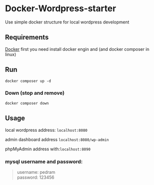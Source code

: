 # Docker-Wordpress-starter

Use simple docker structure for local wordpress development

## Requirements

[Docker](https://www.docker.com/get-started)
first you need install docker engin and (and docker composer in linux)

## Run

    docker composer up -d

### Down (stop and remove)

    docker composer down

## Usage

local wordpress address: `localhost:8080 `

admin dashboard address `localhost:8080/wp-admin `

phpMyAdmin address with:`localhost:8090 `

### mysql username and password:

> username: pedram <br/>
> password: 123456
